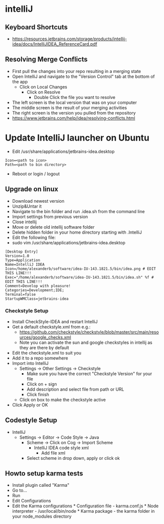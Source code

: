 # intelliJ

## Keyboard Shortcuts
* https://resources.jetbrains.com/storage/products/intellij-idea/docs/IntelliJIDEA_ReferenceCard.pdf

## Resolving Merge Conflicts
* First pull the changes into your repo resulting in a merging state
* Open IntelliJ and navigate to the "Version Control" tab at the bottom of the app
  * Click on Local Changes
    * Click on Resolve
      * Double Click the file you want to resolve
* The left screen is the local version that was on your computer
* The middle screen is the result of your merging activities
* The right screen is the version you pulled from the repository
* https://www.jetbrains.com/help/idea/resolving-conflicts.html

# Update IntelliJ launcher on Ubuntu
* Edit /usr/share/applications/jetbrains-idea.desktop
```
Icon=<path to icon>
Path=<path to bin directory>
```
* Reboot or login / logout

## Upgrade on linux
* Download newest version
* Unzip&Untar it
* Navigate to the bin folder and run .idea.sh from the command line
* Import settings from previous version
* Close intellij
* Move or delete old intellij software folder
* Delete hidden folder in your home directory starting with .IntelliJ<IDEA VERSION>
* Edit the following file:
 * sudo vim /usr/share/applications/jetbrains-idea.desktop
```
[Desktop Entry]
Version=1.0
Type=Application
Name=IntelliJ IDEA
Icon=/home/alexanderb/software/idea-IU-143.1821.5/bin/idea.png # EDIT THIS LINE!!!
Exec="/home/alexanderb/software/idea-IU-143.1821.5/bin/idea.sh" %f # EDIT THIS LINE!!!
Comment=Develop with pleasure!
Categories=Development;IDE;
Terminal=false
StartupWMClass=jetbrains-idea
```

### Checkstyle Setup
* Install CheckStyle-IDEA and restart IntelliJ
* Get a default checkstyle.xml from e.g.:
  * https://github.com/checkstyle/checkstyle/blob/master/src/main/resources/google_checks.xml
  * Note you can activate the sun and google checkstyles in intellij as they are there by default
* Edit the checkstyle.xml to suit you
* Add it to a repo somewhere
* Import into IntelliJ
  * Settings -> Other Settings -> Checkstyle
    * Make sure you have the correct "Checkstyle Version" for your file
    * Click on + sign
    * Add description and select file from path or URL
    * Click finish
  * Click on box to make the checkstyle active
* Click Apply or OK  

## Codestyle Setup
* IntelliJ
  * Settings -> Editor -> Code Style -> Java
    * Scheme -> Click on Cog -> Import Scheme
      * IntelliJ IDEA code style xml
        * Add file xml
    * Select scheme in drop down, apply or click ok    


## Howto setup karma tests
* Install plugin called "Karma"
* Go to...
 * Run
  * Edit Configurations
   * Edit the Karma configurations
    * Configuration file - karma.conf.js
    * Node interpreter - /usr/local/bin/node
    * Karma package - the karma folder in your node_modules directory
